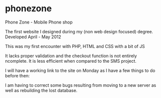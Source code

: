 phonezone
=========

Phone Zone - Mobile Phone shop

The first website I designed during my (non web design focused) degree. Developed April - May 2012

This was my first encounter with PHP, HTML and CSS with a bit of JS

It lacks proper validation and the checkout function is not entirely ncomplete. It is less efficient when compared to the SMS project. 

I will have a working link to the site on Monday as I have a few things to do before then:

I am having to correct some bugs resulting from moving to a new server as well as rebuilding the lost database.
